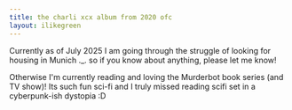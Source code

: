 ```yaml
---
title: the charli xcx album from 2020 ofc
layout: ilikegreen
---
```

Currently as of July 2025 I am going through the struggle of looking for housing in Munich .\_. so if you know about anything, please let me know!

Otherwise I'm currently reading and loving the Murderbot book series (and TV show)! Its such fun sci-fi and I truly missed reading scifi set in a cyberpunk-ish dystopia :D
